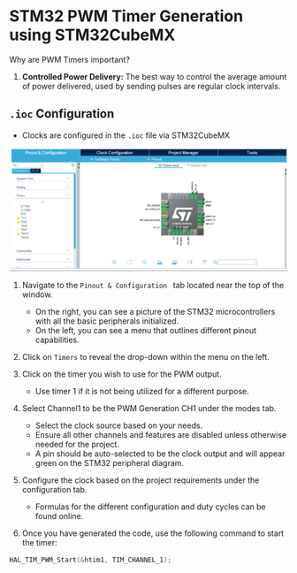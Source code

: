 # STM32 PWM Timer Generation using STM32CubeMX

Why are PWM Timers important?

1. **Controlled Power Delivery:** The best way to control the average amount of power delivered, used by sending pulses are regular clock intervals. 
   

## `.ioc` Configuration

- Clocks are configured in the `.ioc` file via STM32CubeMX

![ioc_file_home_page.png](pictures%2Fioc_file_home_page.png)

1. Navigate to the `Pinout & Configuration ` tab located near the top of the window.

    - On the right, you can see a picture of the STM32 microcontrollers with all the basic peripherals initialized.
    - On the left, you can see a menu that outlines different pinout capabilities.

2. Click on `Timers` to reveal the drop-down within the menu on the left.


3. Click on the timer you wish to use for the PWM output.

    - Use timer 1 if it is not being utilized for a different purpose.

4. Select Channel1 to be the PWM Generation CH1 under the modes tab.
    - Select the clock source based on your needs. 
    - Ensure all other channels and features are disabled unless otherwise needed for the project.
    - A pin should be auto-selected to be the clock output and will appear green on the STM32 peripheral diagram.

5. Configure the clock based on the project requirements under the configuration tab.
    - Formulas for the different configuration and duty cycles can be found online. 

6. Once you have generated the code, use the following command to start the timer: 

```C
HAL_TIM_PWM_Start(&htim1, TIM_CHANNEL_1);
```
